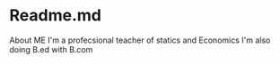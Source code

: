 # Readme.md
About ME
I'm a profecsional teacher of statics and Economics
I'm also doing B.ed with B.com
